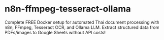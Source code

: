 # n8n-ffmpeg-tesseract-ollama
Complete FREE Docker setup for automated Thai document processing with n8n, FFmpeg, Tesseract OCR, and Ollama LLM. Extract structured data from PDFs/images to Google Sheets without API costs!
